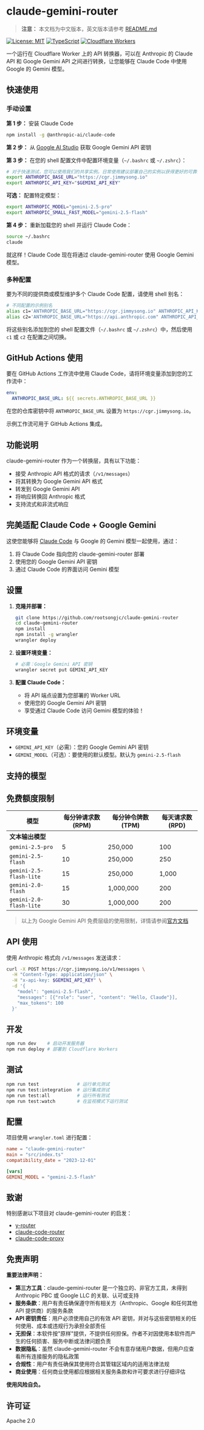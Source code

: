 # claude-gemini-router

> **注意：** 本文档为中文版本，英文版本请参考 [README.md](README.md)

[![License: MIT](https://img.shields.io/badge/License-MIT-yellow.svg)](https://opensource.org/licenses/MIT)
[![TypeScript](https://img.shields.io/badge/TypeScript-007ACC?style=flat&logo=typescript&logoColor=white)](https://www.typescriptlang.org/)
[![Cloudflare Workers](https://img.shields.io/badge/Cloudflare-Workers-orange?style=flat&logo=cloudflare&logoColor=white)](https://workers.cloudflare.com/)

一个运行在 Cloudflare Worker 上的 API 转换器，可以在 Anthropic 的 Claude API 和 Google Gemini API 之间进行转换，让您能够在 Claude Code 中使用 Google 的 Gemini 模型。

## 快速使用

### 手动设置

**第 1 步：** 安装 Claude Code

```bash
npm install -g @anthropic-ai/claude-code
```

**第 2 步：** 从 [Google AI Studio](https://makersuite.google.com/app/apikey) 获取 Google Gemini API 密钥

**第 3 步：** 在您的 shell 配置文件中配置环境变量（`~/.bashrc` 或 `~/.zshrc`）：

```bash
# 对于快速测试，您可以使用我们的共享实例。日常使用建议部署自己的实例以获得更好的可靠性。
export ANTHROPIC_BASE_URL="https://cgr.jimmysong.io"
export ANTHROPIC_API_KEY="$GEMINI_API_KEY"
```

**可选：** 配置特定模型：

```bash
export ANTHROPIC_MODEL="gemini-2.5-pro"
export ANTHROPIC_SMALL_FAST_MODEL="gemini-2.5-flash"
```

**第 4 步：** 重新加载您的 shell 并运行 Claude Code：

```bash
source ~/.bashrc
claude
```

就这样！Claude Code 现在将通过 claude-gemini-router 使用 Google Gemini 模型。

### 多种配置

要为不同的提供商或模型维护多个 Claude Code 配置，请使用 shell 别名：

```bash
# 不同配置的示例别名
alias c1='ANTHROPIC_BASE_URL="https://cgr.jimmysong.io" ANTHROPIC_API_KEY="your-gemini-key" ANTHROPIC_MODEL="gemini-2.5-flash" claude'
alias c2='ANTHROPIC_BASE_URL="https://api.anthropic.com" ANTHROPIC_API_KEY="your-anthropic-key" claude'
```

将这些别名添加到您的 shell 配置文件（`~/.bashrc` 或 `~/.zshrc`）中，然后使用 `c1` 或 `c2` 在配置之间切换。

## GitHub Actions 使用

要在 GitHub Actions 工作流中使用 Claude Code，请将环境变量添加到您的工作流中：

```yaml
env:
  ANTHROPIC_BASE_URL: ${{ secrets.ANTHROPIC_BASE_URL }}
```

在您的仓库密钥中将 `ANTHROPIC_BASE_URL` 设置为 `https://cgr.jimmysong.io`。

示例工作流可用于 GitHub Actions 集成。

## 功能说明

claude-gemini-router 作为一个转换层，具有以下功能：

- 接受 Anthropic API 格式的请求（`/v1/messages`）
- 将其转换为 Google Gemini API 格式
- 转发到 Google Gemini API
- 将响应转换回 Anthropic 格式
- 支持流式和非流式响应

## 完美适配 Claude Code + Google Gemini

这使您能够将 [Claude Code](https://claude.ai/code) 与 Google 的 Gemini 模型一起使用，通过：

1. 将 Claude Code 指向您的 claude-gemini-router 部署
2. 使用您的 Google Gemini API 密钥
3. 通过 Claude Code 的界面访问 Gemini 模型

## 设置

1. **克隆并部署：**

   ```bash
   git clone https://github.com/rootsongjc/claude-gemini-router
   cd claude-gemini-router
   npm install
   npm install -g wrangler
   wrangler deploy
   ```

2. **设置环境变量：**

   ```bash
   # 必需：Google Gemini API 密钥
   wrangler secret put GEMINI_API_KEY
   ```

3. **配置 Claude Code：**
   - 将 API 端点设置为您部署的 Worker URL
   - 使用您的 Google Gemini API 密钥
   - 享受通过 Claude Code 访问 Gemini 模型的体验！

## 环境变量

- `GEMINI_API_KEY`（必需）：您的 Google Gemini API 密钥
- `GEMINI_MODEL`（可选）：要使用的默认模型。默认为 `gemini-2.5-flash`

## 支持的模型

## 免费额度限制

| 模型 | 每分钟请求数 (RPM) | 每分钟令牌数 (TPM) | 每天请求数 (RPD) |
|------|-------------------|-------------------|-----------------|
| **文本输出模型** |
| `gemini-2.5-pro` | 5 | 250,000 | 100 |
| `gemini-2.5-flash` | 10 | 250,000 | 250 |
| `gemini-2.5-flash-lite` | 15 | 250,000 | 1,000 |
| `gemini-2.0-flash` | 15 | 1,000,000 | 200 |
| `gemini-2.0-flash-lite` | 30 | 1,000,000 | 200 |

> 以上为 Google Gemini API 免费层级的使用限制，详情请参阅[官方文档](https://ai.google.dev/gemini-api/docs/rate-limits?utm_source=chatgpt.com#free-tier)

## API 使用

使用 Anthropic 格式向 `/v1/messages` 发送请求：

```bash
curl -X POST https://cgr.jimmysong.io/v1/messages \
  -H "Content-Type: application/json" \
  -H "x-api-key: $GEMINI_API_KEY" \
  -d '{
    "model": "gemini-2.5-flash",
    "messages": [{"role": "user", "content": "Hello, Claude"}],
    "max_tokens": 100
  }'
```

## 开发

```bash
npm run dev    # 启动开发服务器
npm run deploy # 部署到 Cloudflare Workers
```

## 测试

```bash
npm run test              # 运行单元测试
npm run test:integration  # 运行集成测试
npm run test:all          # 运行所有测试
npm run test:watch        # 在监视模式下运行测试
```

## 配置

项目使用 `wrangler.toml` 进行配置：

```toml
name = "claude-gemini-router"
main = "src/index.ts"
compatibility_date = "2023-12-01"

[vars]
GEMINI_MODEL = "gemini-2.5-flash"
```

## 致谢

特别感谢以下项目对 claude-gemini-router 的启发：

- [y-router](https://github.com/luohy15/y-router)
- [claude-code-router](https://github.com/musistudio/claude-code-router)
- [claude-code-proxy](https://github.com/kiyo-e/claude-code-proxy)

## 免责声明

**重要法律声明：**

- **第三方工具**：claude-gemini-router 是一个独立的、非官方工具，未得到 Anthropic PBC 或 Google LLC 的关联、认可或支持
- **服务条款**：用户有责任确保遵守所有相关方（Anthropic、Google 和任何其他 API 提供商）的服务条款
- **API 密钥责任**：用户必须使用自己的有效 API 密钥，并对与这些密钥相关的任何使用、成本或违规行为承担全部责任
- **无担保**：本软件按"原样"提供，不提供任何担保。作者不对因使用本软件而产生的任何损害、服务中断或法律问题负责
- **数据隐私**：虽然 claude-gemini-router 不会有意存储用户数据，但用户应查看所有连接服务的隐私政策
- **合规性**：用户有责任确保其使用符合其管辖区域内的适用法律法规
- **商业使用**：任何商业使用都应根据相关服务条款和许可要求进行仔细评估

**使用风险自负。**

## 许可证

Apache 2.0
